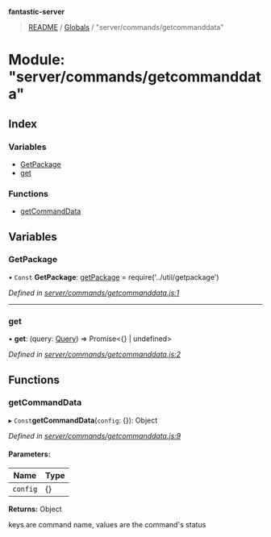 **fantastic-server**

> [README](../README.md) / [Globals](../globals.md) / "server/commands/getcommanddata"

# Module: "server/commands/getcommanddata"

## Index

### Variables

* [GetPackage](_server_commands_getcommanddata_.md#getpackage)
* [get](_server_commands_getcommanddata_.md#get)

### Functions

* [getCommandData](_server_commands_getcommanddata_.md#getcommanddata)

## Variables

### GetPackage

• `Const` **GetPackage**: [getPackage](_server_util_getpackage_.md#getpackage) = require('../util/getpackage')

*Defined in [server/commands/getcommanddata.js:1](https://github.com/besimorhino/project-fantastic/blob/a9b4b41/server/commands/getcommanddata.js#L1)*

___

### get

•  **get**: (query: [Query](_packages_fantastic_utils_db_types_d_.md#query)) => Promise\<{} \| undefined>

*Defined in [server/commands/getcommanddata.js:2](https://github.com/besimorhino/project-fantastic/blob/a9b4b41/server/commands/getcommanddata.js#L2)*

## Functions

### getCommandData

▸ `Const`**getCommandData**(`config`: {}): Object

*Defined in [server/commands/getcommanddata.js:9](https://github.com/besimorhino/project-fantastic/blob/a9b4b41/server/commands/getcommanddata.js#L9)*

#### Parameters:

Name | Type |
------ | ------ |
`config` | {} |

**Returns:** Object

keys are command name, values are the command's status
